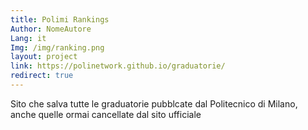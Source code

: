```yaml
---
title: Polimi Rankings
Author: NomeAutore
Lang: it
Img: /img/ranking.png
layout: project
link: https://polinetwork.github.io/graduatorie/
redirect: true
---
```

Sito che salva tutte le graduatorie pubblcate dal Politecnico di Milano, anche quelle ormai cancellate dal sito ufficiale
